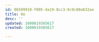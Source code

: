```yaml
---
id: 06589910-f005-4a19-8cc3-8c9c80a832aa
title: Oo
desc: ''
updated: 1600019385617
created: 1600019385617

---
```





